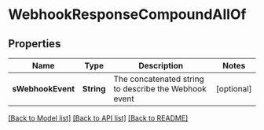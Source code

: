# WebhookResponseCompoundAllOf

## Properties
Name | Type | Description | Notes
------------ | ------------- | ------------- | -------------
**sWebhookEvent** | **String** | The concatenated string to describe the Webhook event | [optional] 

[[Back to Model list]](../README.md#documentation-for-models) [[Back to API list]](../README.md#documentation-for-api-endpoints) [[Back to README]](../README.md)


